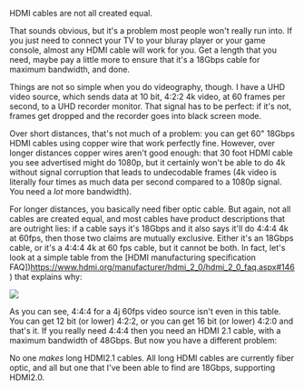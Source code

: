 HDMI cables are not all created equal.

That sounds obvious, but it's a problem most people won't really run into. If you just need to connect your TV to your bluray player or your game console, almost any HDMI cable will work for you. Get a length that you need, maybe pay a little more to ensure that it's a 18Gbps cable for maximum bandwidth, and done.

Things are not so simple when you do videography, though. I have a UHD video source, which sends data at 10 bit, 4:2:2 4k video, at 60 frames per second, to a UHD recorder monitor. That signal has to be perfect: if it's not, frames get dropped and the recorder goes into black screen mode.

Over short distances, that's not much of a problem: you can get 60" 18Gbps HDMI cables using copper wire that work perfectly fine. However, over longer distances copper wires aren't good enough: that 30 foot HDMI cable you see advertised might do 1080p, but it certainly won't be able to do 4k without signal corruption that leads to undecodable frames (4k video is literally four times as much data per second compared to a 1080p signal. You need a _lot_ more bandwidth).

For longer distances, you basically need fiber optic cable. But again, not all cables are created equal, and most cables have product descriptions that are outright lies: if a cable says it's 18Gbps and it also says it'll do 4:4:4 4k at 60fps, then those two claims are mutually exclusive. Either it's an 18Gbps cable, or it's a 4:4:4 4k at 60 fps cable, but it cannot be both. In fact, let's look at a simple table from the [HDMI manufacturing specification FAQ])https://www.hdmi.org/manufacturer/hdmi_2_0/hdmi_2_0_faq.aspx#146) that explains why:

[![](http://pomax.github.io/gh-weblog-2/images/screenshot.282.png)]()

As you can see, 4:4:4 for a 4j 60fps video source isn't even in this table. You can get 12 bit (or lower) 4:2:2, or you can get 16 bit (or lower) 4:2:0 and that's it.  If you really need 4:4:4 then you need an HDMI 2.1 cable, with a maximum bandwidth of 48Gbps. But now you have a different problem:

No one _makes_ long HDMI2.1 cables. All long HDMI cables are currently fiber optic, and all but one that I've been able to find are 18Gbps, supporting HDMI2.0.